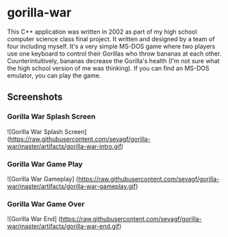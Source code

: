# gorilla-war
This C++ application was written in 2002 as part of my high school computer science class final project. It written and designed by a team of four including myself. It's a very simple MS-DOS game where two players use one keyboard to control their Gorillas who throw bananas at each other. Counterintuitively, bananas decrease the Gorilla's health (I'm not sure what the high school version of me was thinking). If you can find an MS-DOS emulator, you can play the game. 

## Screenshots

### Gorilla War Splash Screen
![Gorilla War Splash Screen]
(https://raw.githubusercontent.com/sevagf/gorilla-war/master/artifacts/gorilla-war-intro.gif)

### Gorilla War Game Play
![Gorilla War Gameplay]
(https://raw.githubusercontent.com/sevagf/gorilla-war/master/artifacts/gorilla-war-gameplay.gif)

### Gorilla War Game Over
![Gorilla War End]
(https://raw.githubusercontent.com/sevagf/gorilla-war/master/artifacts/gorilla-war-end.gif)
